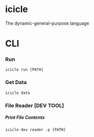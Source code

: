 # icicle
 The dynamic-general-purpose language


# CLI

### Run
```icicle run [PATH]```

### Get Data
```icicle data```

### File Reader [DEV TOOL]
##### Print File Contents
```icicle dev reader -p [PATH]```
